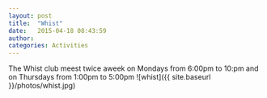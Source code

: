```yaml
---
layout: post
title:  "Whist"
date:   2015-04-18 08:43:59
author: 
categories: Activities
---
```


The Whist club meest twice aweek on Mondays from 6:00pm to 10:pm and on Thursdays from 1:00pm to 5:00pm
![whist]({{ site.baseurl }}/photos/whist.jpg)